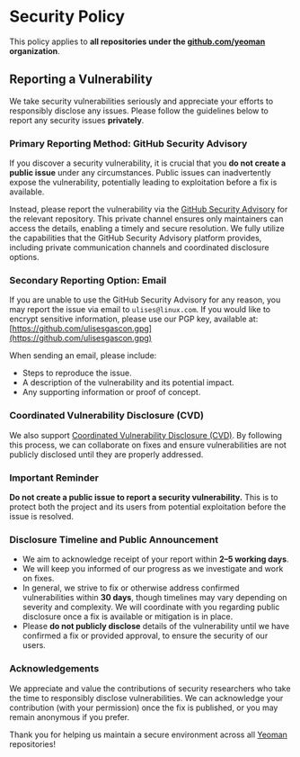 # Security Policy

This policy applies to **all repositories under the [github.com/yeoman](https://github.com/yeoman) organization**.

## Reporting a Vulnerability

We take security vulnerabilities seriously and appreciate your efforts to responsibly disclose any issues. Please follow the guidelines below to report any security issues **privately**.

### Primary Reporting Method: GitHub Security Advisory

If you discover a security vulnerability, it is crucial that you **do not create a public issue** under any circumstances. Public issues can inadvertently expose the vulnerability, potentially leading to exploitation before a fix is available.

Instead, please report the vulnerability via the [GitHub Security Advisory](https://docs.github.com/en/code-security/security-advisories/guidance-on-reporting-and-writing/privately-reporting-a-security-vulnerability) for the relevant repository. This private channel ensures only maintainers can access the details, enabling a timely and secure resolution. We fully utilize the capabilities that the GitHub Security Advisory platform provides, including private communication channels and coordinated disclosure options.

### Secondary Reporting Option: Email

If you are unable to use the GitHub Security Advisory for any reason, you may report the issue via email to `ulises@linux.com`. If you would like to encrypt sensitive information, please use our PGP key, available at: [https://github.com/ulisesgascon.gpg](https://github.com/ulisesgascon.gpg)

When sending an email, please include:
- Steps to reproduce the issue.
- A description of the vulnerability and its potential impact.
- Any supporting information or proof of concept.

### Coordinated Vulnerability Disclosure (CVD)

We also support [Coordinated Vulnerability Disclosure (CVD)](https://en.wikipedia.org/wiki/Coordinated_vulnerability_disclosure). By following this process, we can collaborate on fixes and ensure vulnerabilities are not publicly disclosed until they are properly addressed.

### Important Reminder

**Do not create a public issue to report a security vulnerability.** This is to protect both the project and its users from potential exploitation before the issue is resolved.

### Disclosure Timeline and Public Announcement

- We aim to acknowledge receipt of your report within **2–5 working days**.  
- We will keep you informed of our progress as we investigate and work on fixes.  
- In general, we strive to fix or otherwise address confirmed vulnerabilities within **30 days**, though timelines may vary depending on severity and complexity. We will coordinate with you regarding public disclosure once a fix is available or mitigation is in place.  
- Please **do not publicly disclose** details of the vulnerability until we have confirmed a fix or provided approval, to ensure the security of our users.

### Acknowledgements

We appreciate and value the contributions of security researchers who take the time to responsibly disclose vulnerabilities. We can acknowledge your contribution (with your permission) once the fix is published, or you may remain anonymous if you prefer.

Thank you for helping us maintain a secure environment across all [Yeoman](https://github.com/yeoman) repositories!
